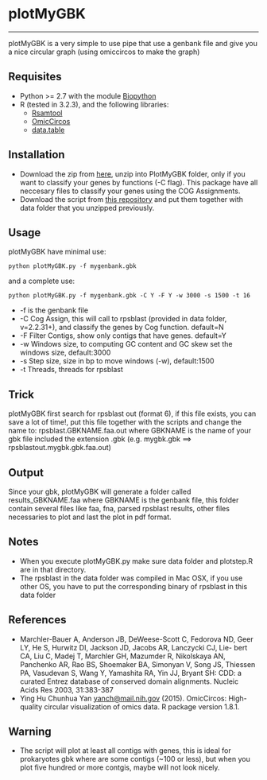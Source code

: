 # plotMyGBK
-----------

plotMyGBK is a very simple to use pipe that use a genbank file and give you a nice circular graph (using omiccircos to make the graph)

## Requisites

* Python >= 2.7 with the module [Biopython](http://biopython.org/wiki/Download)
* R (tested in 3.2.3), and the following libraries: 
	* [Rsamtool](https://bioconductor.org/packages/release/bioc/html/Rsamtools.html) 
	* [OmicCircos](http://bioconductor.org/packages/release/bioc/html/OmicCircos.html)
	* [data.table](https://cran.r-project.org/web/packages/data.table/index.html)

## Installation

* Download the zip from [here](https://www.dropbox.com/s/n6ycyhrtlz3ixeb/data.zip?dl=0), unzip into PlotMyGBK folder, only if you want to classify your genes by functions (-C flag). This package have all neccesary files to classify your genes using the COG Assignments.
* Download the script from [this repository](https://github.com/microgenomics/plotMyGBK/archive/master.zip) and put them together with data folder that you unzipped previously.

## Usage

plotMyGBK have minimal use:

	python plotMyGBK.py -f mygenbank.gbk

and a complete use:
	
	python plotMyGBK.py -f mygenbank.gbk -C Y -F Y -w 3000 -s 1500 -t 16

* -f is the genbank file
* -C Cog Assign, this will call to rpsblast (provided in data folder, v=2.2.31+), and classify the genes by Cog function. default=N
* -F Filter Contigs, show only contigs that have genes. default=Y
* -w Windows size, to computing GC content and GC skew set the windows size, default:3000
* -s Step size, size in bp to move windows (-w), default:1500
* -t Threads, threads for rpsblast

## Trick

plotMyGBK first search for rpsblast out (format 6), if this file exists, you can save a lot of time!, put this file together with the scripts and change the name to: rpsblast.GBKNAME.faa.out where GBKNAME is the name of your gbk file included the extension .gbk (e.g. mygbk.gbk ==> rpsblastout.mygbk.gbk.faa.out)

## Output

Since your gbk, plotMyGBK will generate a folder called results\_GBKNAME.faa where GBKNAME is the genbank file, this folder contain several files like faa, fna, parsed rpsblast results, other files necessaries to plot and last the plot in pdf format.

## Notes
* When you execute plotMyGBK.py make sure data folder and plotstep.R are in that directory.
* The rpsblast in the data folder was compiled in Mac OSX, if you use other OS, you have to put the corresponding binary of rpsblast in this data folder

## References
* Marchler-Bauer A, Anderson JB, DeWeese-Scott C, Fedorova ND, Geer LY, He S, Hurwitz DI, Jackson JD, Jacobs AR, Lanczycki CJ, Lie- bert CA, Liu C, Madej T, Marchler GH, Mazumder R, Nikolskaya AN, Panchenko AR, Rao BS, Shoemaker BA, Simonyan V, Song JS, Thiessen PA, Vasudevan S, Wang Y, Yamashita RA, Yin JJ, Bryant SH: CDD: a curated Entrez database of conserved domain alignments. Nucleic Acids Res 2003, 31:383-387
* Ying Hu Chunhua Yan <yanch@mail.nih.gov> (2015). OmicCircos: High-quality circular visualization of omics data. R package version
  1.8.1.

## Warning
* The script will plot at least all contigs with genes, this is ideal for prokaryotes gbk where are some contigs (~100 or less), but when you plot five hundred or more contgis, maybe will not look nicely.
